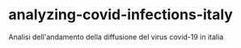 # analyzing-covid-infections-italy
Analisi dell'andamento della diffusione del virus covid-19 in italia 
